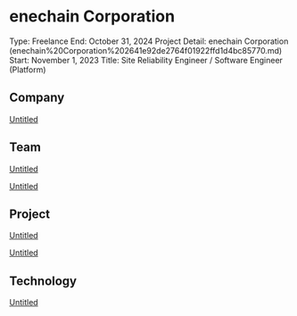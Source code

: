 # enechain Corporation

Type: Freelance
End: October 31, 2024
Project Detail: enechain Corporation (enechain%20Corporation%202641e92de2764f01922ffd1d4bc85770.md) 
Start: November 1, 2023
Title: Site Reliability Engineer / Software Engineer (Platform)

## Company

[Untitled](enechain%20Corporation%202641e92de2764f01922ffd1d4bc85770/Untitled%209c9f90eaa8f54f8482949c015db13e4d.csv)

## Team

[Untitled](enechain%20Corporation%202641e92de2764f01922ffd1d4bc85770/Untitled%20729450ac8b694c099b92b8666f249966.csv)

[Untitled](enechain%20Corporation%202641e92de2764f01922ffd1d4bc85770/Untitled%201b2eb96f4a7c803b97e9c06ba71bf2f9.csv)

## Project

[Untitled](enechain%20Corporation%202641e92de2764f01922ffd1d4bc85770/Untitled%2016beb96f4a7c8075a59fea7631dd6537.csv)

[Untitled](enechain%20Corporation%202641e92de2764f01922ffd1d4bc85770/Untitled%2016beb96f4a7c80148730ff9f7f9e02cf.csv)

## Technology

[Untitled](enechain%20Corporation%202641e92de2764f01922ffd1d4bc85770/Untitled%20d5ff5161d0df4f02b7650e464b0ef214.csv)